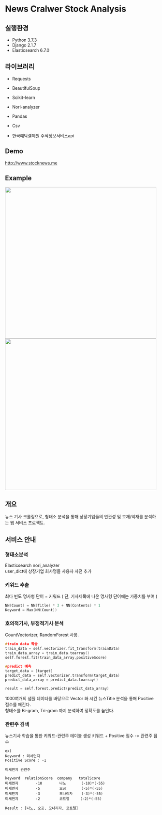 # News Cralwer Stock Analysis

## 실행환경
- Python 3.7.3
- Django 2.1.7
- Elasticsearch 6.7.0

## 라이브러리
- Requests
- BeautifulSoup
- Scikit-learn
- Nori-analyzer
- Pandas
- Csv

- 한국예탁결제원 주식정보서비스api

## Demo
<http://www.stocknews.me>

## Example

<div>
<img width="500" src="https://github.com/taes-k/stock_analysis/raw/master/example_1.png">
<img width="500" src="https://github.com/taes-k/stock_analysis/raw/master/example_2.png">
</div>

## 개요
뉴스 기사 크롤링으로, 형태소 분석을 통해 상장기업들의 연관성 및 호재/악재를 분석하는 웹 서비스 프로젝트.

## 서비스 안내
### 형태소분석
Elasticsearch nori_analyzer  
user_dict에 상장기업 회사명들 사용자 사전 추가

###  키워드 추출
최다 빈도 명사형 단어 = 키워드 ( 단, 기사제목에 나온 명사형 단어에는 가중치를 부여 )
```c
NN(Count) = NN(Title) * 3 + NN(Contents) * 1
Keyword = Max(NN(Count))
```
### 호의적기사, 부정적기사 분석
CountVectorizer, RandomForest 사용.  
```c
#train data 학습
train_data = self.vectorizer.fit_transform(trainData)
train_data_array = train_data.toarray()
self.forest.fit(train_data_array,positiveScore)

#predict 예측
target_data = [target]
predict_data = self.vectorizer.transform(target_data)
predict_data_array = predict_data.toarray()

result = self.forest.predict(predict_data_array)
```
1000여개의 샘플 데이터를 바탕으로 Vector 화 시킨 뉴스Title 분석을 통해 Positive 점수를 매긴다.  
형태소를 Bi-gram, Tri-gram 까지 분석하여 정확도를 높인다.

### 관련주 검색
뉴스기사 학습을 통한 키워드-관련주 테이블 생성 
키워드 + Positive 점수 -> 관련주 점수

```
ex) 
Keyword : 미세먼지
Positive Score : -1

미세먼지 관련주

keyword  relationScore  company   totalScore
미세먼지        -10        나노       (-10)*(-55)
미세먼지        -5         오공       (-5)*(-55)
미세먼지        -3         모나리자    (-3)*(-55)
미세먼지        -2         코트렐     (-2)*(-55)

Result : [나노, 오공, 모나리자, 코트렐]
```
